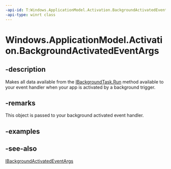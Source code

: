 ```yaml
---
-api-id: T:Windows.ApplicationModel.Activation.BackgroundActivatedEventArgs
-api-type: winrt class
---
```


<!-- Class syntax.
public class BackgroundActivatedEventArgs : Windows.ApplicationModel.Activation.IBackgroundActivatedEventArgs
-->

# Windows.ApplicationModel.Activation.BackgroundActivatedEventArgs

## -description
Makes all data available from the [IBackgroundTask.Run](../windows.applicationmodel.background/ibackgroundtask_run.md) method available to your event handler when your app is activated by a background trigger.

## -remarks
This object is passed to your background activated event handler.

## -examples

## -see-also
[IBackgroundActivatedEventArgs](ibackgroundactivatedeventargs.md)